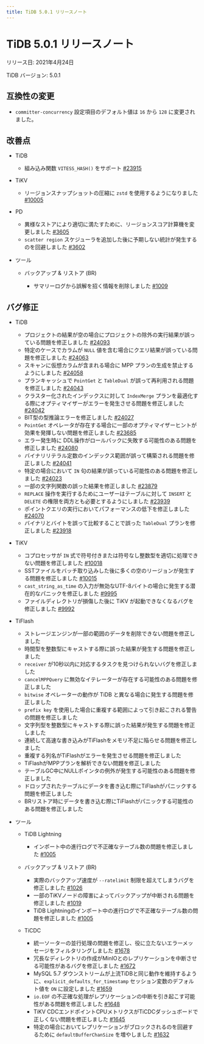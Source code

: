 ```yaml
---
title: TiDB 5.0.1 リリースノート
---
```


# TiDB 5.0.1 リリースノート

リリース日: 2021年4月24日

TiDB バージョン: 5.0.1

## 互換性の変更

- `committer-concurrency` 設定項目のデフォルト値は `16` から `128` に変更されました。

## 改善点

+ TiDB

    - 組み込み関数 `VITESS_HASH()` をサポート [#23915](https://github.com/pingcap/tidb/pull/23915)

+ TiKV

    - リージョンスナップショットの圧縮に `zstd` を使用するようになりました [#10005](https://github.com/tikv/tikv/pull/10005)

+ PD

    - 異様なストアにより適切に満たすために、リージョンスコア計算機を変更しました [#3605](https://github.com/pingcap/pd/pull/3605)
    - `scatter region` スケジューラを追加した後に予期しない統計が発生するのを回避しました [#3602](https://github.com/pingcap/pd/pull/3602)

+ ツール

    + バックアップ & リストア (BR)

        - サマリーログから誤解を招く情報を削除しました [#1009](https://github.com/pingcap/br/pull/1009)

## バグ修正

+ TiDB

    - プロジェクトの結果が空の場合にプロジェクトの除外の実行結果が誤っている問題を修正しました [#24093](https://github.com/pingcap/tidb/pull/24093)
    - 特定のケースでカラムが `NULL` 値を含む場合にクエリ結果が誤っている問題を修正しました [#24063](https://github.com/pingcap/tidb/pull/24063)
    - スキャンに仮想カラムが含まれる場合に MPP プランの生成を禁止するようにしました [#24058](https://github.com/pingcap/tidb/pull/24058)
    - プランキャッシュで `PointGet` と `TableDual` が誤って再利用される問題を修正しました [#24043](https://github.com/pingcap/tidb/pull/24043)
    - クラスター化されたインデックスに対して `IndexMerge` プランを最適化する際にオプティマイザーがエラーを発生させる問題を修正しました [#24042](https://github.com/pingcap/tidb/pull/24042)
    - BIT型の型推論エラーを修正しました [#24027](https://github.com/pingcap/tidb/pull/24027)
    - `PointGet` オペレータが存在する場合に一部のオプティマイザーヒントが効果を発揮しない問題を修正しました [#23685](https://github.com/pingcap/tidb/pull/23685)
    - エラー発生時に DDL操作がロールバックに失敗する可能性のある問題を修正しました [#24080](https://github.com/pingcap/tidb/pull/24080)
    - バイナリリテラル定数のインデックス範囲が誤って構築される問題を修正しました [#24041](https://github.com/pingcap/tidb/pull/24041)
    - 特定の場合において `IN` 句の結果が誤っている可能性のある問題を修正しました [#24023](https://github.com/pingcap/tidb/pull/24023)
    - 一部の文字列関数の誤った結果を修正しました [#23879](https://github.com/pingcap/tidb/pull/23879)
    - `REPLACE` 操作を実行するためにユーザーはテーブルに対して `INSERT` と `DELETE` の権限を両方とも必要とするようにしました [#23939](https://github.com/pingcap/tidb/pull/23939)
    - ポイントクエリの実行においてパフォーマンスの低下を修正しました [#24070](https://github.com/pingcap/tidb/pull/24070)
    - バイナリとバイトを誤って比較することで誤った `TableDual` プランを修正しました [#23918](https://github.com/pingcap/tidb/pull/23918)

+ TiKV

    - コプロセッサが `IN` 式で符号付きまたは符号なし整数型を適切に処理できない問題を修正しました [#10018](https://github.com/tikv/tikv/pull/10018)
    - SSTファイルをバッチ取り込みした後に多くの空のリージョンが発生する問題を修正しました [#10015](https://github.com/tikv/tikv/pull/10015)
    - `cast_string_as_time` の入力が無効なUTF-8バイトの場合に発生する潜在的なパニックを修正しました [#9995](https://github.com/tikv/tikv/pull/9995)
    - ファイルディレクトリが損傷した後に TiKV が起動できなくなるバグを修正しました [#9992](https://github.com/tikv/tikv/pull/9992)

+ TiFlash

    - ストレージエンジンが一部の範囲のデータを削除できない問題を修正しました
    - 時間型を整数型にキャストする際に誤った結果が発生する問題を修正しました
    - `receiver` が10秒以内に対応するタスクを見つけられないバグを修正しました
    - `cancelMPPQuery` に無効なイテレーターが存在する可能性のある問題を修正しました
    - `bitwise` オペレーターの動作が TiDB と異なる場合に発生する問題を修正しました
    - `prefix key` を使用した場合に重複する範囲によって引き起こされる警告の問題を修正しました
    - 文字列型を整数型にキャストする際に誤った結果が発生する問題を修正しました
    - 連続して高速な書き込みがTiFlashをメモリ不足に陥らせる問題を修正しました
    - 重複する列名がTiFlashがエラーを発生させる問題を修正しました
    - TiFlashがMPPプランを解析できない問題を修正しました
    - テーブルGC中にNULLポインタの例外が発生する可能性のある問題を修正しました
    - ドロップされたテーブルにデータを書き込む際にTiFlashがパニックする問題を修正しました
    - BRリストア時にデータを書き込む際にTiFlashがパニックする可能性のある問題を修正しました

+ ツール

    + TiDB Lightning

        - インポート中の進行ログで不正確なテーブル数の問題を修正しました [#1005](https://github.com/pingcap/br/pull/1005)

    + バックアップ & リストア (BR)

        - 実際のバックアップ速度が `--ratelimit` 制限を超えてしまうバグを修正しました [#1026](https://github.com/pingcap/br/pull/1026)
        - 一部のTiKVノードの障害によってバックアップが中断される問題を修正しました [#1019](https://github.com/pingcap/br/pull/1019)
        - TiDB Lightningのインポート中の進行ログで不正確なテーブル数の問題を修正しました [#1005](https://github.com/pingcap/br/pull/1005)

    + TiCDC

        - 統一ソーターの並行処理の問題を修正し、役に立たないエラーメッセージをフィルタリングしました [#1678](https://github.com/pingcap/tiflow/pull/1678)
        - 冗長なディレクトリの作成がMinIOとのレプリケーションを中断させる可能性があるバグを修正しました [#1672](https://github.com/pingcap/tiflow/pull/1672)
        - MySQL 5.7 ダウンストリームが上流TiDBと同じ動作を維持するように、`explicit_defaults_for_timestamp` セッション変数のデフォルト値を `ON` に設定しました [#1659](https://github.com/pingcap/tiflow/pull/1659)
        - `io.EOF` の不正確な処理がレプリケーションの中断を引き起こす可能性がある問題を修正しました [#1648](https://github.com/pingcap/tiflow/pull/1648)
        - TiKV CDCエンドポイントCPUメトリクスがTiCDCダッシュボードで正しくない問題を修正しました [#1645](https://github.com/pingcap/tiflow/pull/1645)
        - 特定の場合においてレプリケーションがブロックされるのを回避するために `defaultBufferChanSize` を増やしました [#1632](https://github.com/pingcap/tiflow/pull/1632)